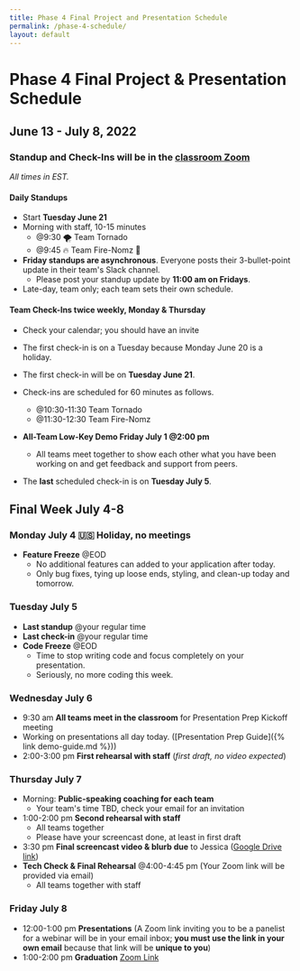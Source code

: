 ```yaml
---
title: Phase 4 Final Project and Presentation Schedule
permalink: /phase-4-schedule/
layout: default
---
```


# Phase 4 Final Project & Presentation Schedule

## June 13 - July 8, 2022

### Standup and Check-Ins will be in the [classroom Zoom](https://us02web.zoom.us/j/88017099254?pwd=S0dXVDlNaE1wWU1uTE5mVFFDa0xoZz09)

*All times in EST.*

#### Daily Standups

- Start **Tuesday June 21**
- Morning with staff, 10-15 minutes
    - @9:30 🌪️ Team Tornado
    - @9:45 🔥 Team Fire-Nomz 🧁
- **Friday standups are asynchronous**. Everyone posts their 3-bullet-point update in their team's Slack channel.
    - Please post your standup update by **11:00 am on Fridays**.
- Late-day, team only; each team sets their own schedule.

#### Team Check-Ins twice weekly, Monday & Thursday

- Check your calendar; you should have an invite
- The first check-in is on a Tuesday because Monday June 20 is a holiday.
- The first check-in will be on **Tuesday June 21**.
- Check-ins are scheduled for 60 minutes as follows.
    - @10:30-11:30 Team Tornado
    - @11:30-12:30 Team Fire-Nomz

- **All-Team Low-Key Demo Friday July 1 @2:00 pm**
    - All teams meet together to show each other what you have been working on and get feedback and support from peers.
- The **last** scheduled check-in is on **Tuesday July 5**.

## Final Week July 4-8

### Monday July 4 🇺🇸 Holiday, no meetings

- **Feature Freeze** @EOD
    - No additional features can added to your application after today.
    - Only bug fixes, tying up loose ends, styling, and clean-up today and tomorrow.

### Tuesday July 5

- **Last standup** @your regular time
- **Last check-in** @your regular time
- **Code Freeze** @EOD
    - Time to stop writing code and focus completely on your presentation.
    - Seriously, no more coding this week.

### Wednesday July 6

- 9:30 am **All teams meet in the classroom** for Presentation Prep Kickoff meeting
- Working on presentations all day today. ([Presentation Prep Guide]({% link demo-guide.md %}))
- 2:00-3:00 pm **First rehearsal with staff** (*first draft, no video expected*)

### Thursday July 7

- Morning: **Public-speaking coaching for each team**
    - Your team's time TBD, check your email for an invitation
- 1:00-2:00 pm **Second rehearsal with staff**
    - All teams together
    - Please have your screencast done, at least in first draft
- 3:30 pm **Final screencast video & blurb due** to Jessica  ([Google Drive link](https://drive.google.com/drive/folders/1YVwm2f6juqblb6Qg24pQxbGO5vDboUw1?usp=sharing))
- **Tech Check & Final Rehearsal** @4:00-4:45 pm (Your Zoom link will be provided via email)
    - All teams together with staff

### Friday July 8

- 12:00-1:00 pm **Presentations** (A Zoom link inviting you to be a panelist for a webinar will be in your email inbox; **you must use the link in your own email** because that link will be **unique to you**)
- 1:00-2:00 pm **Graduation** [Zoom Link](https://us02web.zoom.us/j/84823418905?pwd=Vmh6bWxGUTlkOVJHRHV6VHBnOFZNZz09)
